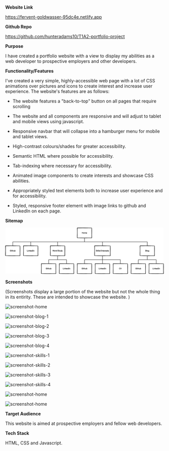 **Website Link**

https://fervent-goldwasser-95dc4e.netlify.app 

**Github Repo**

https://github.com/hunteradams10/T1A2-portfolio-project


**Purpose**

I have created a portfolio website with a view to display my abilities as a web developer to prospective employers and other developers.

**Functionality/Features**

I've created a very simple, highly-accessible web page with a lot of CSS animations over pictures and icons to create interest and increase user experience. The website's features are as follows:

* The website features a "back-to-top" button on all pages that require scrolling

* The website and all components are responsive and will adjust to tablet and mobile views using javascript.

* Responsive navbar that will collapse into a hamburger menu for mobile and tablet views.

* High-contrast colours/shades for greater accessibility.

* Semantic HTML where possible for accessibility.

* Tab-indexing where necessary for accessibility.

* Animated image components to create interests and showcase CSS abilities.

* Appropriately styled text elements both to increase user experience and for accessibility.

* Styled, responsive footer element with image links to github and LinkedIn on each page.



**Sitemap**



![sitemap](./hunter-adams-sitemap.png "Sitemap")




**Screenshots**

(Screenshots display a large portion of the website but not the whole thing in its entirity. These are intended to showcase the website. )

![screenshot-home](./screenshots/screenshot-home.png "Main Page")

![screenshot-blog-1](./screenshots/screenshot-blog-1.png "Blog 1")

![screenshot-blog-2](./screenshots/screenshot-blog-2.png "Blog 2")

![screenshot-blog-3](./screenshots/screenshot-blog-3.png "Blog 3")

![screenshot-blog-4](./screenshots/screenshot-blog-4.png "Blog 4")

![screenshot-skills-1](./screenshots/screenshot-skills-and-interests-1.png "Skills/Interests 1")

![screenshot-skills-2](./screenshots/screenshot-skills-and-interests-2.png "Skills/Interests 2")

![screenshot-skills-3](./screenshots/screenshot-skills-and-interests-3.png "Skill/Interests 3")

![screenshot-skills-4](./screenshots/screenshot-skills-and-interests-4.png "Skills/Interests 4")

![screenshot-home](./screenshots/screenshot-work-study-1.png "Work/Study 1")

![screenshot-home](./screenshots/screenshot-work-and-study-2.png "Work/Study 2")




**Target Audience**

This website is aimed at prospective employers and fellow web developers.

**Tech Stack**

HTML, CSS and Javascript.
